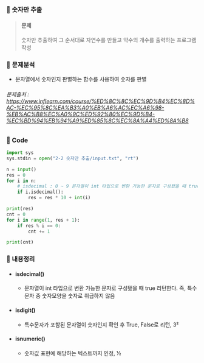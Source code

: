 ### 🥉 숫자만 추출

> #### 문제
>
> 숫자만 추출하여 그 순서대로 자연수를 만들고 약수의 개수를 출력하는 프로그램 작성

### 📌 문제분석

- 문자열에서 숫자인지 판별하는 함수를 사용하여 숫자를 판별

###### 문제출처 : https://www.inflearn.com/course/%ED%8C%8C%EC%9D%B4%EC%8D%AC-%EC%95%8C%EA%B3%A0%EB%A6%AC%EC%A6%98-%EB%AC%B8%EC%A0%9C%ED%92%80%EC%9D%B4-%EC%BD%94%EB%94%A9%ED%85%8C%EC%8A%A4%ED%8A%B8

### 🔌 Code

```python
import sys
sys.stdin = open("2-2 숫자만 추출/input.txt", "rt")

n = input()
res = 0
for i in n:
    # isdecimal : 0 ~ 9 문자열이 int 타입으로 변환 가능한 문자로 구성됐을 때 true 리턴
    if i.isdecimal():
        res = res * 10 + int(i)

print(res)
cnt = 0
for i in range(1, res + 1):
    if res % i == 0:
        cnt += 1

print(cnt)
```

### 📃 내용정리

- #### isdecimal()

  - 문자열이 int 타입으로 변환 가능한 문자로 구성됐을 때 true 리턴한다. 즉, 특수문자 중 숫자모양을 숫자로 취급하지 않음

- #### isdigit()

  - 특수문자가 포함된 문자열이 숫자인지 확인 후 True, False로 리턴, 3²

- #### isnumeric()
  - 숫자값 표현에 해당하는 텍스트까지 인정, ½
